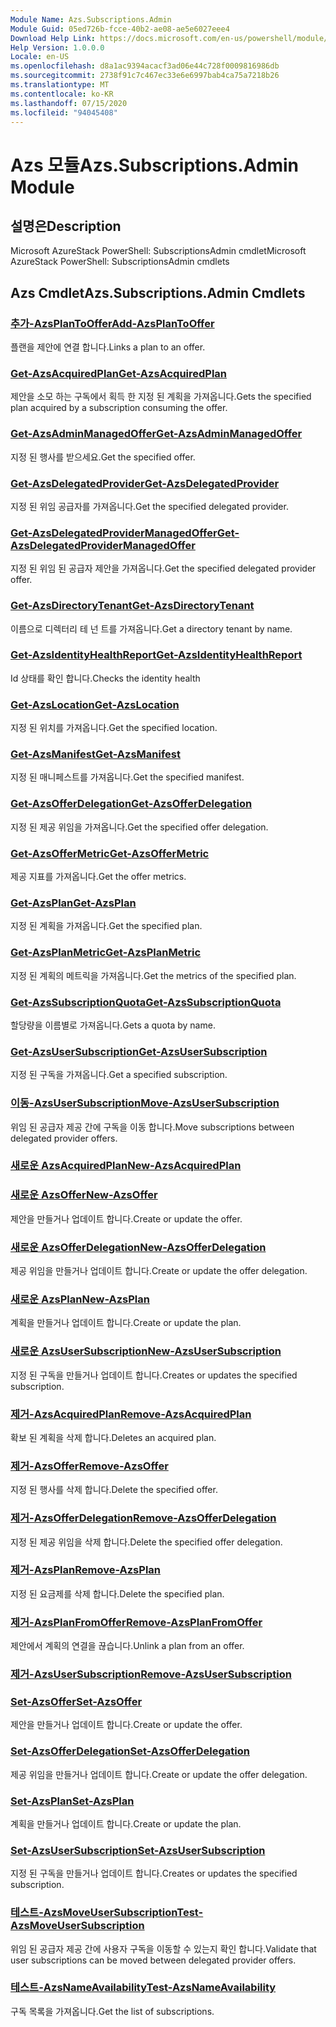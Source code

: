 ```yaml
---
Module Name: Azs.Subscriptions.Admin
Module Guid: 05ed726b-fcce-40b2-ae08-ae5e6027eee4
Download Help Link: https://docs.microsoft.com/en-us/powershell/module/azs.subscriptions.admin
Help Version: 1.0.0.0
Locale: en-US
ms.openlocfilehash: d8a1ac9394acacf3ad06e44c728f0009816986db
ms.sourcegitcommit: 2738f91c7c467ec33e6e6997bab4ca75a7218b26
ms.translationtype: MT
ms.contentlocale: ko-KR
ms.lasthandoff: 07/15/2020
ms.locfileid: "94045408"
---
```

# <span data-ttu-id="587c1-101">Azs 모듈</span><span class="sxs-lookup"><span data-stu-id="587c1-101">Azs.Subscriptions.Admin Module</span></span>
## <span data-ttu-id="587c1-102">설명은</span><span class="sxs-lookup"><span data-stu-id="587c1-102">Description</span></span>
<span data-ttu-id="587c1-103">Microsoft AzureStack PowerShell: SubscriptionsAdmin cmdlet</span><span class="sxs-lookup"><span data-stu-id="587c1-103">Microsoft AzureStack PowerShell: SubscriptionsAdmin cmdlets</span></span>

## <span data-ttu-id="587c1-104">Azs Cmdlet</span><span class="sxs-lookup"><span data-stu-id="587c1-104">Azs.Subscriptions.Admin Cmdlets</span></span>
### [<span data-ttu-id="587c1-105">추가-AzsPlanToOffer</span><span class="sxs-lookup"><span data-stu-id="587c1-105">Add-AzsPlanToOffer</span></span>](Add-AzsPlanToOffer.md)
<span data-ttu-id="587c1-106">플랜을 제안에 연결 합니다.</span><span class="sxs-lookup"><span data-stu-id="587c1-106">Links a plan to an offer.</span></span>

### [<span data-ttu-id="587c1-107">Get-AzsAcquiredPlan</span><span class="sxs-lookup"><span data-stu-id="587c1-107">Get-AzsAcquiredPlan</span></span>](Get-AzsAcquiredPlan.md)
<span data-ttu-id="587c1-108">제안을 소모 하는 구독에서 획득 한 지정 된 계획을 가져옵니다.</span><span class="sxs-lookup"><span data-stu-id="587c1-108">Gets the specified plan acquired by a subscription consuming the offer.</span></span>

### [<span data-ttu-id="587c1-109">Get-AzsAdminManagedOffer</span><span class="sxs-lookup"><span data-stu-id="587c1-109">Get-AzsAdminManagedOffer</span></span>](Get-AzsAdminManagedOffer.md)
<span data-ttu-id="587c1-110">지정 된 행사를 받으세요.</span><span class="sxs-lookup"><span data-stu-id="587c1-110">Get the specified offer.</span></span>

### [<span data-ttu-id="587c1-111">Get-AzsDelegatedProvider</span><span class="sxs-lookup"><span data-stu-id="587c1-111">Get-AzsDelegatedProvider</span></span>](Get-AzsDelegatedProvider.md)
<span data-ttu-id="587c1-112">지정 된 위임 공급자를 가져옵니다.</span><span class="sxs-lookup"><span data-stu-id="587c1-112">Get the specified delegated provider.</span></span>

### [<span data-ttu-id="587c1-113">Get-AzsDelegatedProviderManagedOffer</span><span class="sxs-lookup"><span data-stu-id="587c1-113">Get-AzsDelegatedProviderManagedOffer</span></span>](Get-AzsDelegatedProviderManagedOffer.md)
<span data-ttu-id="587c1-114">지정 된 위임 된 공급자 제안을 가져옵니다.</span><span class="sxs-lookup"><span data-stu-id="587c1-114">Get the specified delegated provider offer.</span></span>

### [<span data-ttu-id="587c1-115">Get-AzsDirectoryTenant</span><span class="sxs-lookup"><span data-stu-id="587c1-115">Get-AzsDirectoryTenant</span></span>](Get-AzsDirectoryTenant.md)
<span data-ttu-id="587c1-116">이름으로 디렉터리 테 넌 트를 가져옵니다.</span><span class="sxs-lookup"><span data-stu-id="587c1-116">Get a directory tenant by name.</span></span>

### [<span data-ttu-id="587c1-117">Get-AzsIdentityHealthReport</span><span class="sxs-lookup"><span data-stu-id="587c1-117">Get-AzsIdentityHealthReport</span></span>](Get-AzsIdentityHealthReport.md)
<span data-ttu-id="587c1-118">Id 상태를 확인 합니다.</span><span class="sxs-lookup"><span data-stu-id="587c1-118">Checks the identity health</span></span>

### [<span data-ttu-id="587c1-119">Get-AzsLocation</span><span class="sxs-lookup"><span data-stu-id="587c1-119">Get-AzsLocation</span></span>](Get-AzsLocation.md)
<span data-ttu-id="587c1-120">지정 된 위치를 가져옵니다.</span><span class="sxs-lookup"><span data-stu-id="587c1-120">Get the specified location.</span></span>

### [<span data-ttu-id="587c1-121">Get-AzsManifest</span><span class="sxs-lookup"><span data-stu-id="587c1-121">Get-AzsManifest</span></span>](Get-AzsManifest.md)
<span data-ttu-id="587c1-122">지정 된 매니페스트를 가져옵니다.</span><span class="sxs-lookup"><span data-stu-id="587c1-122">Get the specified manifest.</span></span>

### [<span data-ttu-id="587c1-123">Get-AzsOfferDelegation</span><span class="sxs-lookup"><span data-stu-id="587c1-123">Get-AzsOfferDelegation</span></span>](Get-AzsOfferDelegation.md)
<span data-ttu-id="587c1-124">지정 된 제공 위임을 가져옵니다.</span><span class="sxs-lookup"><span data-stu-id="587c1-124">Get the specified offer delegation.</span></span>

### [<span data-ttu-id="587c1-125">Get-AzsOfferMetric</span><span class="sxs-lookup"><span data-stu-id="587c1-125">Get-AzsOfferMetric</span></span>](Get-AzsOfferMetric.md)
<span data-ttu-id="587c1-126">제공 지표를 가져옵니다.</span><span class="sxs-lookup"><span data-stu-id="587c1-126">Get the offer metrics.</span></span>

### [<span data-ttu-id="587c1-127">Get-AzsPlan</span><span class="sxs-lookup"><span data-stu-id="587c1-127">Get-AzsPlan</span></span>](Get-AzsPlan.md)
<span data-ttu-id="587c1-128">지정 된 계획을 가져옵니다.</span><span class="sxs-lookup"><span data-stu-id="587c1-128">Get the specified plan.</span></span>

### [<span data-ttu-id="587c1-129">Get-AzsPlanMetric</span><span class="sxs-lookup"><span data-stu-id="587c1-129">Get-AzsPlanMetric</span></span>](Get-AzsPlanMetric.md)
<span data-ttu-id="587c1-130">지정 된 계획의 메트릭을 가져옵니다.</span><span class="sxs-lookup"><span data-stu-id="587c1-130">Get the metrics of the specified plan.</span></span>

### [<span data-ttu-id="587c1-131">Get-AzsSubscriptionQuota</span><span class="sxs-lookup"><span data-stu-id="587c1-131">Get-AzsSubscriptionQuota</span></span>](Get-AzsSubscriptionQuota.md)
<span data-ttu-id="587c1-132">할당량을 이름별로 가져옵니다.</span><span class="sxs-lookup"><span data-stu-id="587c1-132">Gets a quota by name.</span></span>

### [<span data-ttu-id="587c1-133">Get-AzsUserSubscription</span><span class="sxs-lookup"><span data-stu-id="587c1-133">Get-AzsUserSubscription</span></span>](Get-AzsUserSubscription.md)
<span data-ttu-id="587c1-134">지정 된 구독을 가져옵니다.</span><span class="sxs-lookup"><span data-stu-id="587c1-134">Get a specified subscription.</span></span>

### [<span data-ttu-id="587c1-135">이동-AzsUserSubscription</span><span class="sxs-lookup"><span data-stu-id="587c1-135">Move-AzsUserSubscription</span></span>](Move-AzsUserSubscription.md)
<span data-ttu-id="587c1-136">위임 된 공급자 제공 간에 구독을 이동 합니다.</span><span class="sxs-lookup"><span data-stu-id="587c1-136">Move subscriptions between delegated provider offers.</span></span>

### [<span data-ttu-id="587c1-137">새로운 AzsAcquiredPlan</span><span class="sxs-lookup"><span data-stu-id="587c1-137">New-AzsAcquiredPlan</span></span>](New-AzsAcquiredPlan.md)


### [<span data-ttu-id="587c1-138">새로운 AzsOffer</span><span class="sxs-lookup"><span data-stu-id="587c1-138">New-AzsOffer</span></span>](New-AzsOffer.md)
<span data-ttu-id="587c1-139">제안을 만들거나 업데이트 합니다.</span><span class="sxs-lookup"><span data-stu-id="587c1-139">Create or update the offer.</span></span>

### [<span data-ttu-id="587c1-140">새로운 AzsOfferDelegation</span><span class="sxs-lookup"><span data-stu-id="587c1-140">New-AzsOfferDelegation</span></span>](New-AzsOfferDelegation.md)
<span data-ttu-id="587c1-141">제공 위임을 만들거나 업데이트 합니다.</span><span class="sxs-lookup"><span data-stu-id="587c1-141">Create or update the offer delegation.</span></span>

### [<span data-ttu-id="587c1-142">새로운 AzsPlan</span><span class="sxs-lookup"><span data-stu-id="587c1-142">New-AzsPlan</span></span>](New-AzsPlan.md)
<span data-ttu-id="587c1-143">계획을 만들거나 업데이트 합니다.</span><span class="sxs-lookup"><span data-stu-id="587c1-143">Create or update the plan.</span></span>

### [<span data-ttu-id="587c1-144">새로운 AzsUserSubscription</span><span class="sxs-lookup"><span data-stu-id="587c1-144">New-AzsUserSubscription</span></span>](New-AzsUserSubscription.md)
<span data-ttu-id="587c1-145">지정 된 구독을 만들거나 업데이트 합니다.</span><span class="sxs-lookup"><span data-stu-id="587c1-145">Creates or updates the specified subscription.</span></span>

### [<span data-ttu-id="587c1-146">제거-AzsAcquiredPlan</span><span class="sxs-lookup"><span data-stu-id="587c1-146">Remove-AzsAcquiredPlan</span></span>](Remove-AzsAcquiredPlan.md)
<span data-ttu-id="587c1-147">확보 된 계획을 삭제 합니다.</span><span class="sxs-lookup"><span data-stu-id="587c1-147">Deletes an acquired plan.</span></span>

### [<span data-ttu-id="587c1-148">제거-AzsOffer</span><span class="sxs-lookup"><span data-stu-id="587c1-148">Remove-AzsOffer</span></span>](Remove-AzsOffer.md)
<span data-ttu-id="587c1-149">지정 된 행사를 삭제 합니다.</span><span class="sxs-lookup"><span data-stu-id="587c1-149">Delete the specified offer.</span></span>

### [<span data-ttu-id="587c1-150">제거-AzsOfferDelegation</span><span class="sxs-lookup"><span data-stu-id="587c1-150">Remove-AzsOfferDelegation</span></span>](Remove-AzsOfferDelegation.md)
<span data-ttu-id="587c1-151">지정 된 제공 위임을 삭제 합니다.</span><span class="sxs-lookup"><span data-stu-id="587c1-151">Delete the specified offer delegation.</span></span>

### [<span data-ttu-id="587c1-152">제거-AzsPlan</span><span class="sxs-lookup"><span data-stu-id="587c1-152">Remove-AzsPlan</span></span>](Remove-AzsPlan.md)
<span data-ttu-id="587c1-153">지정 된 요금제를 삭제 합니다.</span><span class="sxs-lookup"><span data-stu-id="587c1-153">Delete the specified plan.</span></span>

### [<span data-ttu-id="587c1-154">제거-AzsPlanFromOffer</span><span class="sxs-lookup"><span data-stu-id="587c1-154">Remove-AzsPlanFromOffer</span></span>](Remove-AzsPlanFromOffer.md)
<span data-ttu-id="587c1-155">제안에서 계획의 연결을 끊습니다.</span><span class="sxs-lookup"><span data-stu-id="587c1-155">Unlink a plan from an offer.</span></span>

### [<span data-ttu-id="587c1-156">제거-AzsUserSubscription</span><span class="sxs-lookup"><span data-stu-id="587c1-156">Remove-AzsUserSubscription</span></span>](Remove-AzsUserSubscription.md)


### [<span data-ttu-id="587c1-157">Set-AzsOffer</span><span class="sxs-lookup"><span data-stu-id="587c1-157">Set-AzsOffer</span></span>](Set-AzsOffer.md)
<span data-ttu-id="587c1-158">제안을 만들거나 업데이트 합니다.</span><span class="sxs-lookup"><span data-stu-id="587c1-158">Create or update the offer.</span></span>

### [<span data-ttu-id="587c1-159">Set-AzsOfferDelegation</span><span class="sxs-lookup"><span data-stu-id="587c1-159">Set-AzsOfferDelegation</span></span>](Set-AzsOfferDelegation.md)
<span data-ttu-id="587c1-160">제공 위임을 만들거나 업데이트 합니다.</span><span class="sxs-lookup"><span data-stu-id="587c1-160">Create or update the offer delegation.</span></span>

### [<span data-ttu-id="587c1-161">Set-AzsPlan</span><span class="sxs-lookup"><span data-stu-id="587c1-161">Set-AzsPlan</span></span>](Set-AzsPlan.md)
<span data-ttu-id="587c1-162">계획을 만들거나 업데이트 합니다.</span><span class="sxs-lookup"><span data-stu-id="587c1-162">Create or update the plan.</span></span>

### [<span data-ttu-id="587c1-163">Set-AzsUserSubscription</span><span class="sxs-lookup"><span data-stu-id="587c1-163">Set-AzsUserSubscription</span></span>](Set-AzsUserSubscription.md)
<span data-ttu-id="587c1-164">지정 된 구독을 만들거나 업데이트 합니다.</span><span class="sxs-lookup"><span data-stu-id="587c1-164">Creates or updates the specified subscription.</span></span>

### [<span data-ttu-id="587c1-165">테스트-AzsMoveUserSubscription</span><span class="sxs-lookup"><span data-stu-id="587c1-165">Test-AzsMoveUserSubscription</span></span>](Test-AzsMoveUserSubscription.md)
<span data-ttu-id="587c1-166">위임 된 공급자 제공 간에 사용자 구독을 이동할 수 있는지 확인 합니다.</span><span class="sxs-lookup"><span data-stu-id="587c1-166">Validate that user subscriptions can be moved between delegated provider offers.</span></span>

### [<span data-ttu-id="587c1-167">테스트-AzsNameAvailability</span><span class="sxs-lookup"><span data-stu-id="587c1-167">Test-AzsNameAvailability</span></span>](Test-AzsNameAvailability.md)
<span data-ttu-id="587c1-168">구독 목록을 가져옵니다.</span><span class="sxs-lookup"><span data-stu-id="587c1-168">Get the list of subscriptions.</span></span>

